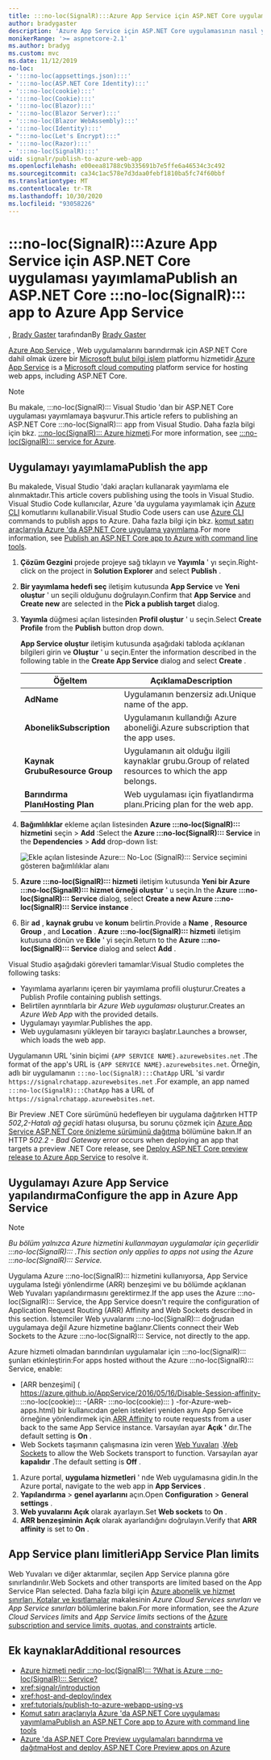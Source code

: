 ```yaml
---
title: :::no-loc(SignalR):::Azure App Service için ASP.NET Core uygulaması yayımlama
author: bradygaster
description: 'Azure App Service için ASP.NET Core uygulamasının nasıl yayımlanacağını öğrenin :::no-loc(SignalR)::: .'
monikerRange: '>= aspnetcore-2.1'
ms.author: bradyg
ms.custom: mvc
ms.date: 11/12/2019
no-loc:
- ':::no-loc(appsettings.json):::'
- ':::no-loc(ASP.NET Core Identity):::'
- ':::no-loc(cookie):::'
- ':::no-loc(Cookie):::'
- ':::no-loc(Blazor):::'
- ':::no-loc(Blazor Server):::'
- ':::no-loc(Blazor WebAssembly):::'
- ':::no-loc(Identity):::'
- ":::no-loc(Let's Encrypt):::"
- ':::no-loc(Razor):::'
- ':::no-loc(SignalR):::'
uid: signalr/publish-to-azure-web-app
ms.openlocfilehash: e00eea81788c9b335691b7e5ffe6a46534c3c492
ms.sourcegitcommit: ca34c1ac578e7d3daa0febf1810ba5fc74f60bbf
ms.translationtype: MT
ms.contentlocale: tr-TR
ms.lasthandoff: 10/30/2020
ms.locfileid: "93058226"
---
```

# <a name="publish-an-aspnet-core-no-locsignalr-app-to-azure-app-service"></a><span data-ttu-id="6811b-103">:::no-loc(SignalR):::Azure App Service için ASP.NET Core uygulaması yayımlama</span><span class="sxs-lookup"><span data-stu-id="6811b-103">Publish an ASP.NET Core :::no-loc(SignalR)::: app to Azure App Service</span></span>

<span data-ttu-id="6811b-104">, [Brady Gaster](https://twitter.com/bradygaster) tarafından</span><span class="sxs-lookup"><span data-stu-id="6811b-104">By [Brady Gaster](https://twitter.com/bradygaster)</span></span>

<span data-ttu-id="6811b-105">[Azure App Service](/azure/app-service/app-service-web-overview) , Web uygulamalarını barındırmak için ASP.NET Core dahil olmak üzere bir [Microsoft bulut bilgi işlem](https://azure.microsoft.com/) platformu hizmetidir.</span><span class="sxs-lookup"><span data-stu-id="6811b-105">[Azure App Service](/azure/app-service/app-service-web-overview) is a [Microsoft cloud computing](https://azure.microsoft.com/) platform service for hosting web apps, including ASP.NET Core.</span></span>

> [!NOTE]
> <span data-ttu-id="6811b-106">Bu makale, :::no-loc(SignalR)::: Visual Studio 'dan bir ASP.NET Core uygulaması yayımlamaya başvurur.</span><span class="sxs-lookup"><span data-stu-id="6811b-106">This article refers to publishing an ASP.NET Core :::no-loc(SignalR)::: app from Visual Studio.</span></span> <span data-ttu-id="6811b-107">Daha fazla bilgi için bkz. [ :::no-loc(SignalR)::: Azure hizmeti](https://azure.microsoft.com/services/signalr-service).</span><span class="sxs-lookup"><span data-stu-id="6811b-107">For more information, see [:::no-loc(SignalR)::: service for Azure](https://azure.microsoft.com/services/signalr-service).</span></span>

## <a name="publish-the-app"></a><span data-ttu-id="6811b-108">Uygulamayı yayımlama</span><span class="sxs-lookup"><span data-stu-id="6811b-108">Publish the app</span></span>

<span data-ttu-id="6811b-109">Bu makalede, Visual Studio 'daki araçları kullanarak yayımlama ele alınmaktadır.</span><span class="sxs-lookup"><span data-stu-id="6811b-109">This article covers publishing using the tools in Visual Studio.</span></span> <span data-ttu-id="6811b-110">Visual Studio Code kullanıcılar, Azure 'da uygulama yayımlamak için [Azure CLI](/cli/azure) komutlarını kullanabilir.</span><span class="sxs-lookup"><span data-stu-id="6811b-110">Visual Studio Code users can use [Azure CLI](/cli/azure) commands to publish apps to Azure.</span></span> <span data-ttu-id="6811b-111">Daha fazla bilgi için bkz. [komut satırı araçlarıyla Azure 'da ASP.NET Core uygulama yayımlama](/azure/app-service/app-service-web-get-started-dotnet).</span><span class="sxs-lookup"><span data-stu-id="6811b-111">For more information, see [Publish an ASP.NET Core app to Azure with command line tools](/azure/app-service/app-service-web-get-started-dotnet).</span></span>

1. <span data-ttu-id="6811b-112">**Çözüm Gezgini** projede projeye sağ tıklayın ve **Yayımla** ' yı seçin.</span><span class="sxs-lookup"><span data-stu-id="6811b-112">Right-click on the project in **Solution Explorer** and select **Publish** .</span></span>

1. <span data-ttu-id="6811b-113">**Bir yayımlama hedefi seç** iletişim kutusunda **App Service** ve **Yeni oluştur** ' un seçili olduğunu doğrulayın.</span><span class="sxs-lookup"><span data-stu-id="6811b-113">Confirm that **App Service** and **Create new** are selected in the **Pick a publish target** dialog.</span></span>

1. <span data-ttu-id="6811b-114">**Yayımla** düğmesi açılan listesinden **Profil oluştur** ' u seçin.</span><span class="sxs-lookup"><span data-stu-id="6811b-114">Select **Create Profile** from the **Publish** button drop down.</span></span>

   <span data-ttu-id="6811b-115">**App Service oluştur** iletişim kutusunda aşağıdaki tabloda açıklanan bilgileri girin ve **Oluştur** ' u seçin.</span><span class="sxs-lookup"><span data-stu-id="6811b-115">Enter the information described in the following table in the **Create App Service** dialog and select **Create** .</span></span>

   | <span data-ttu-id="6811b-116">Öğe</span><span class="sxs-lookup"><span data-stu-id="6811b-116">Item</span></span>               | <span data-ttu-id="6811b-117">Açıklama</span><span class="sxs-lookup"><span data-stu-id="6811b-117">Description</span></span> |
   | ------------------ | ----------- |
   | <span data-ttu-id="6811b-118">**Ad**</span><span class="sxs-lookup"><span data-stu-id="6811b-118">**Name**</span></span>           | <span data-ttu-id="6811b-119">Uygulamanın benzersiz adı.</span><span class="sxs-lookup"><span data-stu-id="6811b-119">Unique name of the app.</span></span> |
   | <span data-ttu-id="6811b-120">**Abonelik**</span><span class="sxs-lookup"><span data-stu-id="6811b-120">**Subscription**</span></span>   | <span data-ttu-id="6811b-121">Uygulamanın kullandığı Azure aboneliği.</span><span class="sxs-lookup"><span data-stu-id="6811b-121">Azure subscription that the app uses.</span></span> |
   | <span data-ttu-id="6811b-122">**Kaynak Grubu**</span><span class="sxs-lookup"><span data-stu-id="6811b-122">**Resource Group**</span></span> | <span data-ttu-id="6811b-123">Uygulamanın ait olduğu ilgili kaynaklar grubu.</span><span class="sxs-lookup"><span data-stu-id="6811b-123">Group of related resources to which the app belongs.</span></span> |
   | <span data-ttu-id="6811b-124">**Barındırma Planı**</span><span class="sxs-lookup"><span data-stu-id="6811b-124">**Hosting Plan**</span></span>   | <span data-ttu-id="6811b-125">Web uygulaması için fiyatlandırma planı.</span><span class="sxs-lookup"><span data-stu-id="6811b-125">Pricing plan for the web app.</span></span> |

1. <span data-ttu-id="6811b-126">**Bağımlılıklar** ekleme açılan listesinden **Azure :::no-loc(SignalR)::: hizmetini** seçin  >  **Add** :</span><span class="sxs-lookup"><span data-stu-id="6811b-126">Select the **Azure :::no-loc(SignalR)::: Service** in the **Dependencies** > **Add** drop-down list:</span></span>

   ![Ekle açılan listesinde Azure::: No-Loc (SignalR)::: Service seçimini gösteren bağımlılıklar alanı](publish-to-azure-web-app/_static/signalr-service-dependency.png)

1. <span data-ttu-id="6811b-128">**Azure :::no-loc(SignalR)::: hizmeti** iletişim kutusunda **Yeni bir Azure :::no-loc(SignalR)::: hizmet örneği oluştur** ' u seçin.</span><span class="sxs-lookup"><span data-stu-id="6811b-128">In the **Azure :::no-loc(SignalR)::: Service** dialog, select **Create a new Azure :::no-loc(SignalR)::: Service instance** .</span></span>

1. <span data-ttu-id="6811b-129">Bir **ad** , **kaynak grubu** ve **konum** belirtin.</span><span class="sxs-lookup"><span data-stu-id="6811b-129">Provide a **Name** , **Resource Group** , and **Location** .</span></span> <span data-ttu-id="6811b-130">**Azure :::no-loc(SignalR)::: hizmeti** iletişim kutusuna dönün ve **Ekle** ' yi seçin.</span><span class="sxs-lookup"><span data-stu-id="6811b-130">Return to the **Azure :::no-loc(SignalR)::: Service** dialog and select **Add** .</span></span>

<span data-ttu-id="6811b-131">Visual Studio aşağıdaki görevleri tamamlar:</span><span class="sxs-lookup"><span data-stu-id="6811b-131">Visual Studio completes the following tasks:</span></span>

* <span data-ttu-id="6811b-132">Yayımlama ayarlarını içeren bir yayımlama profili oluşturur.</span><span class="sxs-lookup"><span data-stu-id="6811b-132">Creates a Publish Profile containing publish settings.</span></span>
* <span data-ttu-id="6811b-133">Belirtilen ayrıntılarla bir *Azure Web uygulaması* oluşturur.</span><span class="sxs-lookup"><span data-stu-id="6811b-133">Creates an *Azure Web App* with the provided details.</span></span>
* <span data-ttu-id="6811b-134">Uygulamayı yayımlar.</span><span class="sxs-lookup"><span data-stu-id="6811b-134">Publishes the app.</span></span>
* <span data-ttu-id="6811b-135">Web uygulamasını yükleyen bir tarayıcı başlatır.</span><span class="sxs-lookup"><span data-stu-id="6811b-135">Launches a browser, which loads the web app.</span></span>

<span data-ttu-id="6811b-136">Uygulamanın URL 'sinin biçimi `{APP SERVICE NAME}.azurewebsites.net` .</span><span class="sxs-lookup"><span data-stu-id="6811b-136">The format of the app's URL is `{APP SERVICE NAME}.azurewebsites.net`.</span></span> <span data-ttu-id="6811b-137">Örneğin, adlı bir uygulamanın `:::no-loc(SignalR):::ChatApp` URL 'si vardır `https://signalrchatapp.azurewebsites.net` .</span><span class="sxs-lookup"><span data-stu-id="6811b-137">For example, an app named `:::no-loc(SignalR):::ChatApp` has a URL of `https://signalrchatapp.azurewebsites.net`.</span></span>

<span data-ttu-id="6811b-138">Bir Preview .NET Core sürümünü hedefleyen bir uygulama dağıtırken HTTP *502,2-Hatalı ağ geçidi* hatası oluşursa, bu sorunu çözmek için [Azure App Service ASP.NET Core önizleme sürümünü dağıtma](xref:host-and-deploy/azure-apps/index#deploy-aspnet-core-preview-release-to-azure-app-service) bölümüne bakın.</span><span class="sxs-lookup"><span data-stu-id="6811b-138">If an HTTP *502.2 - Bad Gateway* error occurs when deploying an app that targets a preview .NET Core release, see [Deploy ASP.NET Core preview release to Azure App Service](xref:host-and-deploy/azure-apps/index#deploy-aspnet-core-preview-release-to-azure-app-service) to resolve it.</span></span>

## <a name="configure-the-app-in-azure-app-service"></a><span data-ttu-id="6811b-139">Uygulamayı Azure App Service yapılandırma</span><span class="sxs-lookup"><span data-stu-id="6811b-139">Configure the app in Azure App Service</span></span>

> [!NOTE]
> <span data-ttu-id="6811b-140">*Bu bölüm yalnızca Azure hizmetini kullanmayan uygulamalar için geçerlidir :::no-loc(SignalR)::: .*</span><span class="sxs-lookup"><span data-stu-id="6811b-140">*This section only applies to apps not using the Azure :::no-loc(SignalR)::: Service.*</span></span>
>
> <span data-ttu-id="6811b-141">Uygulama Azure :::no-loc(SignalR)::: hizmetini kullanıyorsa, App Service uygulama Isteği yönlendirme (ARR) benzeşimi ve bu bölümde açıklanan Web Yuvaları yapılandırmasını gerektirmez.</span><span class="sxs-lookup"><span data-stu-id="6811b-141">If the app uses the Azure :::no-loc(SignalR)::: Service, the App Service doesn't require the configuration of Application Request Routing (ARR) Affinity and Web Sockets described in this section.</span></span> <span data-ttu-id="6811b-142">İstemciler Web yuvalarını :::no-loc(SignalR)::: doğrudan uygulamaya değil Azure hizmetine bağlanır.</span><span class="sxs-lookup"><span data-stu-id="6811b-142">Clients connect their Web Sockets to the Azure :::no-loc(SignalR)::: Service, not directly to the app.</span></span>

<span data-ttu-id="6811b-143">Azure hizmeti olmadan barındırılan uygulamalar için :::no-loc(SignalR)::: şunları etkinleştirin:</span><span class="sxs-lookup"><span data-stu-id="6811b-143">For apps hosted without the Azure :::no-loc(SignalR)::: Service, enable:</span></span>

* <span data-ttu-id="6811b-144">[ARR benzeşimi] ( https://azure.github.io/AppService/2016/05/16/Disable-Session-affinity- :::no-loc(cookie)::: -(ARR- :::no-loc(cookie)::: ) -for-Azure-web-apps.html) bir kullanıcıdan gelen istekleri yeniden aynı App Service örneğine yönlendirmek için.</span><span class="sxs-lookup"><span data-stu-id="6811b-144">[ARR Affinity](https://azure.github.io/AppService/2016/05/16/Disable-Session-affinity-:::no-loc(cookie):::-(ARR-:::no-loc(cookie):::)-for-Azure-web-apps.html) to route requests from a user back to the same App Service instance.</span></span> <span data-ttu-id="6811b-145">Varsayılan ayar **Açık '** dır.</span><span class="sxs-lookup"><span data-stu-id="6811b-145">The default setting is **On** .</span></span>
* <span data-ttu-id="6811b-146">Web Sockets taşımanın çalışmasına izin veren [Web Yuvaları](xref:fundamentals/websockets) .</span><span class="sxs-lookup"><span data-stu-id="6811b-146">[Web Sockets](xref:fundamentals/websockets) to allow the Web Sockets transport to function.</span></span> <span data-ttu-id="6811b-147">Varsayılan ayar **kapalıdır** .</span><span class="sxs-lookup"><span data-stu-id="6811b-147">The default setting is **Off** .</span></span>

1. <span data-ttu-id="6811b-148">Azure portal, **uygulama hizmetleri** ' nde Web uygulamasına gidin.</span><span class="sxs-lookup"><span data-stu-id="6811b-148">In the Azure portal, navigate to the web app in **App Services** .</span></span>
1. <span data-ttu-id="6811b-149">**Yapılandırma**  >  **genel ayarlarını** açın.</span><span class="sxs-lookup"><span data-stu-id="6811b-149">Open **Configuration** > **General settings** .</span></span>
1. <span data-ttu-id="6811b-150">**Web yuvalarını** **Açık** olarak ayarlayın.</span><span class="sxs-lookup"><span data-stu-id="6811b-150">Set **Web sockets** to **On** .</span></span>
1. <span data-ttu-id="6811b-151">**ARR benzeşiminin** **Açık** olarak ayarlandığını doğrulayın.</span><span class="sxs-lookup"><span data-stu-id="6811b-151">Verify that **ARR affinity** is set to **On** .</span></span>

## <a name="app-service-plan-limits"></a><span data-ttu-id="6811b-152">App Service planı limitleri</span><span class="sxs-lookup"><span data-stu-id="6811b-152">App Service Plan limits</span></span>

<span data-ttu-id="6811b-153">Web Yuvaları ve diğer aktarımlar, seçilen App Service planına göre sınırlandırılır.</span><span class="sxs-lookup"><span data-stu-id="6811b-153">Web Sockets and other transports are limited based on the App Service Plan selected.</span></span> <span data-ttu-id="6811b-154">Daha fazla bilgi için [Azure abonelik ve hizmet sınırları, Kotalar ve kısıtlamalar](/azure/azure-subscription-service-limits#app-service-limits) makalesinin *Azure Cloud Services sınırları* ve *App Service sınırları* bölümlerine bakın.</span><span class="sxs-lookup"><span data-stu-id="6811b-154">For more information, see the *Azure Cloud Services limits* and *App Service limits* sections of the [Azure subscription and service limits, quotas, and constraints](/azure/azure-subscription-service-limits#app-service-limits) article.</span></span>

## <a name="additional-resources"></a><span data-ttu-id="6811b-155">Ek kaynaklar</span><span class="sxs-lookup"><span data-stu-id="6811b-155">Additional resources</span></span>

* [<span data-ttu-id="6811b-156">Azure hizmeti nedir :::no-loc(SignalR)::: ?</span><span class="sxs-lookup"><span data-stu-id="6811b-156">What is Azure :::no-loc(SignalR)::: Service?</span></span>](/azure/azure-signalr/signalr-overview)
* <xref:signalr/introduction>
* <xref:host-and-deploy/index>
* <xref:tutorials/publish-to-azure-webapp-using-vs>
* [<span data-ttu-id="6811b-157">Komut satırı araçlarıyla Azure 'da ASP.NET Core uygulaması yayımlama</span><span class="sxs-lookup"><span data-stu-id="6811b-157">Publish an ASP.NET Core app to Azure with command line tools</span></span>](/azure/app-service/app-service-web-get-started-dotnet)
* [<span data-ttu-id="6811b-158">Azure 'da ASP.NET Core Preview uygulamaları barındırma ve dağıtma</span><span class="sxs-lookup"><span data-stu-id="6811b-158">Host and deploy ASP.NET Core Preview apps on Azure</span></span>](xref:host-and-deploy/azure-apps/index#deploy-aspnet-core-preview-release-to-azure-app-service)
